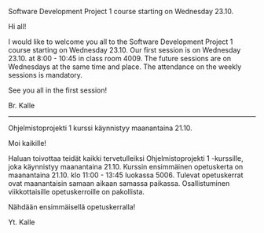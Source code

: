 Software Development Project 1 course starting on Wednesday 23.10.

Hi all!

I would like to welcome you all to the Software Development Project 1 course starting on Wednesday 23.10. Our first session is on Wednesday 23.10. at 8:00 - 10:45 in class room 4009. The future sessions are on Wednesdays at the same time and place. The attendance on the weekly sessions is mandatory.

See you all in the first session!

Br. Kalle

---

Ohjelmistoprojekti 1 kurssi käynnistyy maanantaina 21.10.

Moi kaikille!

Haluan toivottaa teidät kaikki tervetulleiksi Ohjelmistoprojekti 1 -kurssille, joka käynnistyy maanantaina 21.10. Kurssin ensimmäinen opetuskerta on maanantaina 21.10. klo 11:00 - 13:45 luokassa 5006. Tulevat opetuskerrat ovat maanantaisin samaan aikaan samassa paikassa. Osallistuminen viikkottaisille opetuskerroille on pakollista.

Nähdään ensimmäisellä opetuskerralla!

Yt. Kalle

